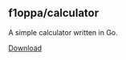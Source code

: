 ## f1oppa/calculator
A simple calculator written in Go.
<p>
  <a href="https://github.com/f1oppa/calculator/releases/tag/v1.0.0">Download</a>
</p>
